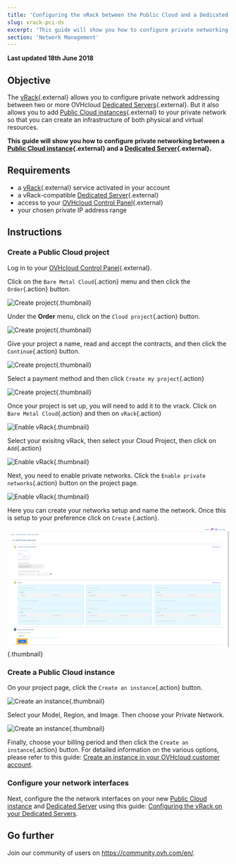 ```yaml
---
title: 'Configuring the vRack between the Public Cloud and a Dedicated Server'
slug: vrack-pci-ds
excerpt: 'This guide will show you how to configure private networking between a Public Cloud instance and a Dedicated Server.'
section: 'Network Management'
---
```


**Last updated 18th June 2018**

## Objective

The [vRack](https://www.ovh.com/asia/solutions/vrack/){.external} allows you to configure private network addressing between two or more OVHcloud [Dedicated Servers](https://www.ovh.com/asia/dedicated_servers/){.external}. But it also allows you to add [Public Cloud instances](https://www.ovh.com/asia/public-cloud/instances/){.external} to your private network so that you can create an infrastructure of both physical and virtual resources.

**This guide will show you how to configure private networking between a [Public Cloud instance](https://www.ovh.com/asia/public-cloud/instances/){.external} and a [Dedicated Server](https://www.ovh.com/asia/dedicated_servers/){.external}.**


## Requirements

* a [vRack](https://www.ovh.com/asia/solutions/vrack/){.external} service activated in your account
* a vRack-compatible [Dedicated Server](https://www.ovh.com/asia/dedicated_servers/){.external}
* access to your [OVHcloud Control Panel](https://ca.ovh.com/auth/?action=gotomanager&from=https://www.ovh.com/asia/&ovhSubsidiary=asia){.external}
* your chosen private IP address range


## Instructions

### Create a Public Cloud project

Log in to your [OVHcloud Control Panel](https://ca.ovh.com/auth/?action=gotomanager&from=https://www.ovh.com/asia/&ovhSubsidiary=asia){.external}.

Click on the `Bare Metal Cloud`{.action} menu and then click the `Order`{.action} button.

![Create project](images/pci-project-01_2020.png){.thumbnail}

Under the **Order** menu, click on the `Cloud project`{.action} button.

![Create project](images/pci-project-02_2020.png){.thumbnail}

Give your project a name, read and accept the contracts, and then click the `Continue`{.action} button.

![Create project](images/pci-project-03a_2020.png){.thumbnail}

Select a payment method and then click `Create my project`{.action}

![Create project](images/pci-project-03b_2020.png){.thumbnail}

Once your project is set up, you will need to add it to the vrack. Click on `Bare Metal Cloud`{.action} and then on `vRack`{.action}

![Enable vRack](images/pci-vrack-00_2020.png){.thumbnail}

Select your exisitng vRack, then select your Cloud Project, then click on `Add`{.action}

![Enable vRack](images/pci-vrack-00a_2020.png){.thumbnail}

Next,  you need to enable private networks. Click the `Enable private networks`{.action} button on the project page.

![Enable vRack](images/pci-vrack-01_2020.png){.thumbnail}

Here you can create your networks setup and name the network. Once this is setup to your preference click on `Create` {.action}.

![Enable vRack](images/pci-vrack-02_2020.png){.thumbnail}

### Create a Public Cloud instance

On your project page, click the `Create an instance`{.action} button.

![Create an instance](images/pci-01_2020.png){.thumbnail}

Select your Model, Region, and Image. Then choose your Private Network.

![Create an instance](images/pci-02_2020.png){.thumbnail}

Finally, choose your billing period  and then click the `Create an instance`{.action} button. For detailed information on the various options, please refer to this guide: [Create an instance in your OVHcloud customer account](../../public-cloud/create_an_instance_in_your_ovh_customer_account/).


### Configure your network interfaces

Next, configure the the network interfaces on your new [Public Cloud instance](https://www.ovh.com/asia/public-cloud/instances/) and [Dedicated Server](https://www.ovh.com/asia/dedicated_servers/) using this guide: [Configuring the vRack on your Dedicated Servers](../configuring-vrack-on-dedicated-servers/).


## Go further

Join our community of users on <https://community.ovh.com/en/>.

